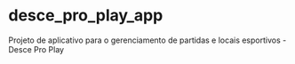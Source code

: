 # desce_pro_play_app

Projeto de aplicativo para o gerenciamento de partidas e locais esportivos - Desce Pro Play
